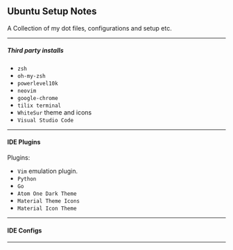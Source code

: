 ## Ubuntu Setup Notes

A Collection of my dot files, configurations and setup etc.

-----

##### Third party installs

 * `zsh` 
 * `oh-my-zsh`
 * `powerlevel10k`
 * `neovim`
 * `google-chrome`
 * `tilix terminal`
 * `WhiteSur` theme and icons
 * `Visual Studio Code`

 -----


#### IDE Plugins

Plugins:
 * `Vim` emulation plugin.
 * `Python` 
 * `Go`
 * `Atom One Dark Theme`
 * `Material Theme Icons`
 * `Material Icon Theme`

-----

#### IDE Configs

-----